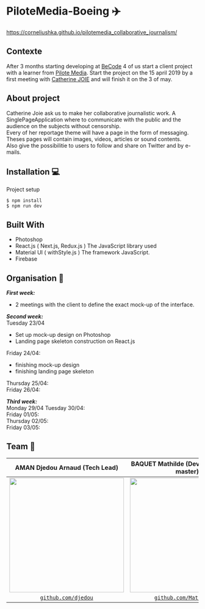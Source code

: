 # PiloteMedia-Boeing :airplane:
https://corneliushka.github.io/pilotemedia_collaborative_journalism/


## Contexte
After 3 months starting developing at [BeCode](https://www.becode.org/) 4 of us start a client project with a learner from [Pilote Media](https://www.pilote.media/). 
Start the project on the 15 april 2019 by a first meeting with [Catherine JOIE](https://catherinejoie.be/) and will finish it on the 3 of may.

## About project
Catherine Joie ask us to make her collaborative journalistic work. 
A SinglePageApplication where to communicate with the public and the audience on the subjects without censorship.  
Every of her reportage theme will have a page in the form of messaging.  
Theses pages will contain images, videos, articles or sound contents.  
Also give the possibilitie to users to follow and share on Twitter and by e-mails. 

## Installation 💻
Project setup
```console
$ npm install
$ npm run dev

```

## Built With
- Photoshop
- React.js ( Next.js, Redux.js ) The JavaScript library used
- Material UI ( withStyle.js ) The framework JavaScript.
- Firebase

## Organisation 📆

**_First week:_**  
 * 2 meetings with the client to define the exact mock-up of the interface.  
   
   
**_Second week:_**    
  Tuesday 23/04
  * Set up mock-up design on Photoshop  
  * Landing page skeleton construction on React.js  
    
  Friday 24/04: 
  * finishing mock-up design
  * finishing landing page skeleton  
  
  Thursday 25/04:   
  Friday 26/04:  
    
    
**_Third week:_**   
  Monday 29/04 
  Tuesday 30/04:  
  Friday 01/05:  
  Thursday 02/05:  
  Friday 03/05:  

## Team 🔌
| AMAN Djedou Arnaud (Tech Lead) | BAQUET Mathilde (Developer/SCRUM master)  | GAINA Corneliu (Developer/Product Owner) | GOLDESTEIN Andrès (Design Lead) |
| :---: |:---:| :---:| :---:|
|<img src="https://avatars0.githubusercontent.com/u/46488203?s=400&v=4" width="300" />|<img src="https://avatars2.githubusercontent.com/u/46483828?s=400&u=66a582c90b3584cf4d9b6a6ed96b2037f927e59f&v=4" width="300" />| <img src="https://avatars3.githubusercontent.com/u/39053043?s=400&v=4" width="300" />|  <img src="https://avatars1.githubusercontent.com/u/46483156?s=400&v=4" width="300" />|
| <a href="https://github.com/djedou" target="_blank">`github.com/djedou`</a> | <a href="https://github.com/MathildeBa" target="_blank">`github.com/MathildeBa`</a>  | <a href="https://github.com/corneliushka" target="_blank">`github.com/corneliushka`</a> | <a href="https://github.com/AndresGol" target="_blank">`github.com/AndresGol`</a> |

